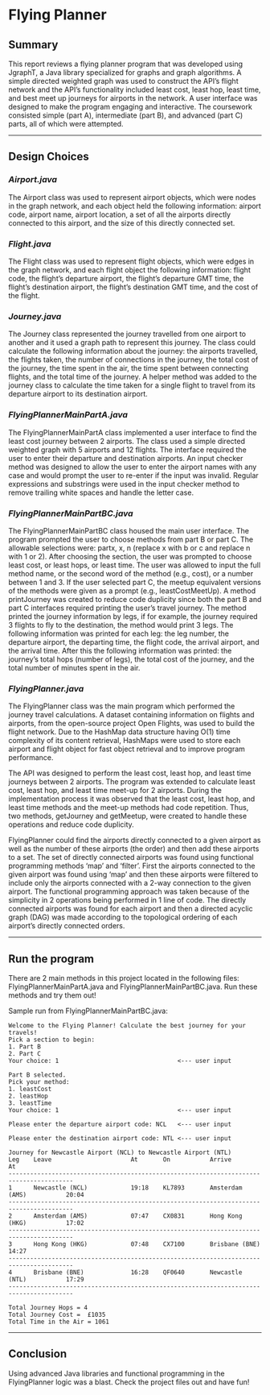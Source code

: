 # **Flying Planner**

## **Summary**
This report reviews a flying planner program that was developed using JgraphT, a Java library specialized 
for graphs and graph algorithms. A simple directed weighted graph was used to construct the API’s flight 
network and the API’s functionality included least cost, least hop, least time, and best meet up journeys
for airports in the network. A user interface was designed to make the program engaging and interactive.
The coursework consisted simple (part A), intermediate (part B), and advanced (part C) parts, all of which
were attempted.

---

## **Design Choices**
### *Airport.java*
The Airport class was used to represent airport objects, which were nodes in the graph network, and each 
object held the following information: airport code, airport name, airport location, a set of all the airports 
directly connected to this airport, and the size of this directly connected set.

### *Flight.java*
The Flight class was used to represent flight objects, which were edges in the graph network, and each 
flight object the following information: flight code, the flight’s departure airport, the flight’s departure 
GMT time, the flight’s destination airport, the flight’s destination GMT time, and the cost of the flight.

### *Journey.java*
The Journey class represented the journey travelled from one airport to another and it used a graph path 
to represent this journey. The class could calculate the following information about the journey: the 
airports travelled, the flights taken, the number of connections in the journey, the total cost of the 
journey, the time spent in the air, the time spent between connecting flights, and the total time of the 
journey. A helper method was added to the journey class to calculate the time taken for a single flight to 
travel from its departure airport to its destination airport.

### *FlyingPlannerMainPartA.java*
The FlyingPlannerMainPartA class implemented a user interface to find the least cost journey between 2 
airports. The class used a simple directed weighted graph with 5 airports and 12 flights. The interface 
required the user to enter their departure and destination airports. An input checker method was 
designed to allow the user to enter the airport names with any case and would prompt the user to re-enter if the input was invalid. Regular expressions and substrings were used in the input checker method
to remove trailing white spaces and handle the letter case.

### *FlyingPlannerMainPartBC.java*
The FlyingPlannerMainPartBC class housed the main user interface. The program prompted the user to 
choose methods from part B or part C. The allowable selections were: partx, x, n (replace x with b or c and 
replace n with 1 or 2). After choosing the section, the user was prompted to choose least cost, or least 
hops, or least time. The user was allowed to input the full method name, or the second word of the 
method (e.g., cost), or a number between 1 and 3. If the user selected part C, the meetup equivalent 
versions of the methods were given as a prompt (e.g., leastCostMeetUp).
A method printJourney was created to reduce code duplicity since both the part B and part C interfaces 
required printing the user’s travel journey. The method printed the journey information by legs, if for 
example, the journey required 3 flights to fly to the destination, the method would print 3 legs. The 
following information was printed for each leg: the leg number, the departure airport, the departing time, 
the flight code, the arrival airport, and the arrival time. After this the following information was printed: 
the journey’s total hops (number of legs), the total cost of the journey, and the total number of minutes 
spent in the air.

### *FlyingPlanner.java*
The FlyingPlanner class was the main program which performed the journey travel calculations. A dataset 
containing information on flights and airports, from the open-source project Open Flights, was used to 
build the flight network. Due to the HashMap data structure having O(1) time complexity of its content 
retrieval, HashMaps were used to store each airport and flight object for fast object retrieval and to
improve program performance.

The API was designed to perform the least cost, least hop, and least time journeys between 2 airports. 
The program was extended to calculate least cost, least hop, and least time meet-up for 2 airports. During 
the implementation process it was observed that the least cost, least hop, and least time methods and 
the meet-up methods had code repetition. Thus, two methods, getJourney and getMeetup, were created to handle these operations and reduce code duplicity.

FlyingPlanner could find the airports directly connected to a given airport as well as the number of these 
airports (the order) and then add these airports to a set. The set of directly connected airports was found 
using functional programming methods ‘map’ and ‘filter’. First the airports connected to the given airport 
was found using ‘map’ and then these airports were filtered to include only the airports connected with
a 2-way connection to the given airport. The functional programming approach was taken because of the 
simplicity in 2 operations being performed in 1 line of code. The directly connected airports was found for 
each airport and then a directed acyclic graph (DAG) was made according to the topological ordering of 
each airport’s directly connected orders.

---

## **Run the program**
There are 2 main methods in this project located in the following files: FlyingPlannerMainPartA.java and FlyingPlannerMainPartBC.java. Run these methods and try them out!

Sample run from FlyingPlannerMainPartBC.java:
```
Welcome to the Flying Planner! Calculate the best journey for your travels!
Pick a section to begin: 
1. Part B 
2. Part C
Your choice: 1                                 <--- user input

Part B selected.
Pick your method:
1. leastCost
2. leastHop
3. leastTime
Your choice: 1                                 <--- user input

Please enter the departure airport code: NCL   <--- user input

Please enter the destination airport code: NTL <--- user input

Journey for Newcastle Airport (NCL) to Newcastle Airport (NTL)
Leg    Leave                      At       On           Arrive                    At
----------------------------------------------------------------------------------------
1      Newcastle (NCL)            19:18    KL7893       Amsterdam (AMS)           20:04
----------------------------------------------------------------------------------------
2      Amsterdam (AMS)            07:47    CX0831       Hong Kong (HKG)           17:02
----------------------------------------------------------------------------------------
3      Hong Kong (HKG)            07:48    CX7100       Brisbane (BNE)            14:27
----------------------------------------------------------------------------------------
4      Brisbane (BNE)             16:28    QF0640       Newcastle (NTL)           17:29
----------------------------------------------------------------------------------------

Total Journey Hops = 4
Total Journey Cost =  £1035
Total Time in the Air = 1061
```

---

## **Conclusion**
Using advanced Java libraries and functional programming in the FlyingPlanner logic was a blast. Check the project files out and have fun!
